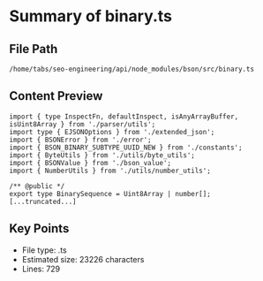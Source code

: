 # Summary of binary.ts
  
## File Path
`/home/tabs/seo-engineering/api/node_modules/bson/src/binary.ts`

## Content Preview
```
import { type InspectFn, defaultInspect, isAnyArrayBuffer, isUint8Array } from './parser/utils';
import type { EJSONOptions } from './extended_json';
import { BSONError } from './error';
import { BSON_BINARY_SUBTYPE_UUID_NEW } from './constants';
import { ByteUtils } from './utils/byte_utils';
import { BSONValue } from './bson_value';
import { NumberUtils } from './utils/number_utils';

/** @public */
export type BinarySequence = Uint8Array | number[];
[...truncated...]
```

## Key Points
- File type: .ts
- Estimated size: 23226 characters
- Lines: 729
